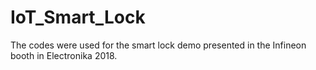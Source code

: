 # IoT_Smart_Lock

The codes were used for the smart lock demo presented in the Infineon booth in Electronika 2018.
